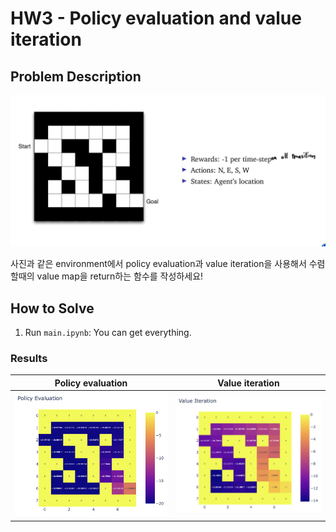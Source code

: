 # HW3 - Policy evaluation and value iteration

## Problem Description

[![Problem Description](./images/problem.jpg)]()

사진과 같은 environment에서 policy evaluation과 value iteration을 사용해서 수렴할때의 value map을 return하는 함수를 작성하세요!

## How to Solve

1. Run `main.ipynb`: You can get everything.

### Results

| Policy evaluation | Value iteration |
| --- | --- |
| ![Results](./images/policy_evaluation.png) | ![Results](./images/value_iteration.png) |